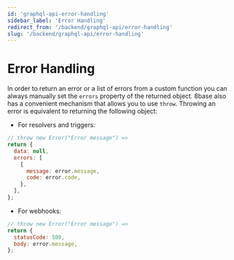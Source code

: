 ```yaml
---
id: 'graphql-api-error-handling'
sidebar_label: 'Error Handling'
redirect_from: '/backend/graphql-api/error-handling'
slug: '/backend/graphql-api/error-handling'
---
```


# Error Handling

In order to return an error or a list of errors from a custom function you can always manually set the `errors` property of the returned object. 8base also has a convenient mechanism that allows you to use `throw`. Throwing an error is equivalent to returning the following object:

- For resolvers and triggers:

```javascript
// throw new Error("Error message") =>
return {
  data: null,
  errors: [
    {
      message: error.message,
      code: error.code,
    },
  ],
};
```

- For webhooks:

```javascript
// throw new Error("Error message") =>
return {
  statusCode: 500,
  body: error.message,
};
```
